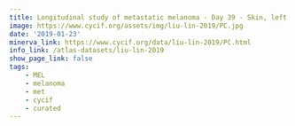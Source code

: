 ```yaml
---
title: Longitudinal study of metastatic melanoma - Day 39 - Skin, left scalp (T11)
image: https://www.cycif.org/assets/img/liu-lin-2019/PC.jpg
date: '2019-01-23'
minerva_link: https://www.cycif.org/data/liu-lin-2019/PC.html
info_link: /atlas-datasets/liu-lin-2019
show_page_link: false
tags: 
    - MEL
    - melanoma
    - met
    - cycif
    - curated
---
```

